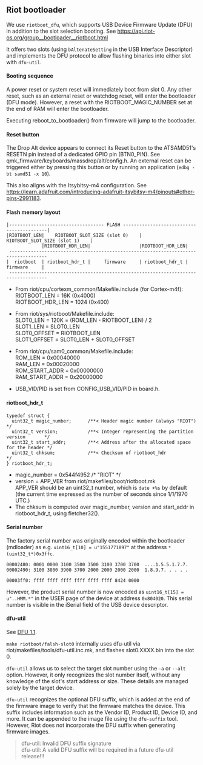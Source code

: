 ## Riot bootloader
We use `riotboot_dfu`, which supports USB Device Firmware Update (DFU) in addition to the slot selection booting. See https://api.riot-os.org/group__bootloader__riotboot.html

It offers two slots (using `bAltenateSetting` in the USB Interface Descriptor) and implements the DFU protocol to allow flashing binaries into either slot with `dfu-util`.

#### Booting sequence
A power reset or system reset will immediately boot from slot 0. Any other reset, such as an external reset or watchdog reset, will enter the bootloader (DFU mode). However, a reset with the RIOTBOOT_MAGIC_NUMBER set at the end of RAM will enter the bootloader.

Executing reboot_to_bootloader() from firmware will jump to the bootloader.

#### Reset button
The Drop Alt device appears to connect its Reset button to the ATSAMD51's RESETN pin instead of a dedicated GPIO pin (BTN0_PIN). See
qmk_firmware/keyboards/massdrop/alt/config.h. An external reset can be triggered either by pressing this button or by running an application (`edbg -bt samd51 -x 10`).

This also aligns with the Itsybitsy-m4 configuration. See
https://learn.adafruit.com/introducing-adafruit-itsybitsy-m4/pinouts#other-pins-2991183.

#### Flash memory layout
```
|----------------------------------- FLASH ------------------------------------------|
|RIOTBOOT_LEN|    RIOTBOOT_SLOT_SIZE (slot 0)    |    RIOTBOOT_SLOT_SIZE (slot 1)    |
             |RIOTBOOT_HDR_LEN|                  |RIOTBOOT_HDR_LEN|
 ------------------------------------------------------------------------------------
|  riotboot  | riotboot_hdr_t |     firmware     | riotboot_hdr_t |     firmware     |
 ------------------------------------------------------------------------------------
```

* From riot/cpu/cortexm_common/Makefile.include (for Cortex-m4f):  
  RIOTBOOT_LEN = 16K (0x4000)  
  RIOTBOOT_HDR_LEN = 1024 (0x400)

* From riot/sys/riotboot/Makefile.include:  
  SLOT0_LEN = 120K = (ROM_LEN - RIOTBOOT_LEN) / 2  
  SLOT1_LEN = SLOT0_LEN  
  SLOT0_OFFSET = RIOTBOOT_LEN  
  SLOT1_OFFSET = SLOT0_LEN + SLOT0_OFFSET

* From riot/cpu/sam0_common/Makefile.include:  
  ROM_LEN = 0x00040000  
  RAM_LEN = 0x00020000  
  ROM_START_ADDR = 0x00000000  
  RAM_START_ADDR = 0x20000000

* USB_VID/PID is set from CONFIG_USB_VID/PID in board.h.

#### riotboot_hdr_t
```
typedef struct {
  uint32_t magic_number;      /**< Header magic number (always "RIOT")              */
  uint32_t version;           /**< Integer representing the partition version       */
  uint32_t start_addr;        /**< Address after the allocated space for the header */
  uint32_t chksum;            /**< Checksum of riotboot_hdr                         */
} riotboot_hdr_t;
```

* magic_number = 0x544f4952  /* "RIOT" */
* version = APP_VER from riot/makefiles/boot/riotboot.mk  
  APP_VER should be an uint32_t number, which is `date +%s` by default (the current time expressed as the number of seconds since 1/1/1970 UTC.)
* The chksum is computed over magic_number, version and start_addr in riotboot_hdr_t, using fletcher32().

#### Serial number
The factory serial number was originally encoded within the bootloader (mdloader) as e.g.
`uint16_t[10] = u"1551771897"` at the address `*(uint32_t*)0x3ffc`.

```
00002480: 0001 0000 3100 3500 3500 3100 3700 3700  ....1.5.5.1.7.7.
00002490: 3100 3800 3900 3700 2000 2000 2000 2000  1.8.9.7. . . . .

00003ff0: ffff ffff ffff ffff ffff ffff 8424 0000
```

However, the product serial number is now encoded as `uint16_t[15] = u"..HMM.*"` in the USER page of the device at address `0x804020`. This serial number is visible in the iSerial field of the USB device descriptor.

#### dfu-util
See [DFU 1.1](https://www.usb.org/sites/default/files/DFU_1.1.pdf).

`make riotboot/falsh-slot0` internally uses dfu-util via riot/makefiles/tools/dfu-util.inc.mk, and flashes slot0.XXXX.bin into the slot 0.

`dfu-util` allows us to select the target slot number using the `-a` or `--alt` option. However, it only recognizes the slot number itself, without any knowledge of the slot's start address or size. These details are managed solely by the target device.

`dfu-util` recognizes the optional DFU suffix, which is added at the end of the firmware image to verify that the firmware matches the device. This suffix includes information such as the Vendor ID, Product ID, Device ID, and more. It can be appended to the image file using the `dfu-suffix` tool. However, Riot does not incorporate the DFU suffix when generating firmware images.

> dfu-util: Invalid DFU suffix signature  
> dfu-util: A valid DFU suffix will be required in a future dfu-util release!!!
